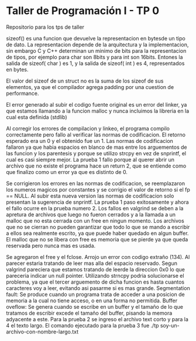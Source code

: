 # Taller de Programación I - TP 0
Repositorio para los tps de taller

sizeof() es una funcion que devuelve la representacion en bytesde un tipo de dato. La representacion depende
de la arquitectura y la implementacion, sin embargo C y C++ determinan un minimo de bits para la representacion de tipos,
por ejemplo para char son 8bits y para int son 16bits.
Entones la salida de sizeof( char ) es 1, y la salida de sizeof( int ) es 4, representados en bytes.

El valor del sizeof de un struct no es la suma de los sizeof de sus elementos, ya que el compilador agrega padding
por una cuestion de performance.

El error generado al subir el codigo fuente original es un error del linker, ya que estamos llamando a la funcion
malloc y nunca incluimos la libreria en la cual esta definida (stdlib)

Al corregir los errores de compilacion y linkeo, el programa compilo correctamente pero fallo al verificar
las normas de codificacion. El retorno esperado era un 0 y el obtenido fue un 1.
Las normas de codificacion fallaron ya que habia espacios en blanco de mas entre los arguementos de las funcion y
los parentesis y porque se utilizo strcpy en vez de snprintf, el cual es casi siempre mejor.
La prueba 1 fallo porque al querer abrir un archivo que no existe el programa hace un return 2, que se entiende
como que finalizo como un error ya que es distinto de 0.

Se corrigieron los errores en las normas de codificacion, se reemplazaron los numeros magicos por constantes y se
corrigio el valor de retorno si el fp == NULL.
Al subir esta nueva version las normas de codificacion solo presentan la sugerencia de snprintf. La prueba 1 paso
exitosamente y ahora el fallo ocurre en la prueba numero 2.
Los fallos en valgrind se deben a la apretura de archivos que luego no fueron cerrados y a la llamada a un malloc
que no esta cerrada con un free en ningun momento. Los archivos que no se cierran no pueden garantizar
que todo lo que se mando a escribir a ellos sea realmente escrito, ya que puede haber quedado en algun buffer.
El malloc que no se libera con free es memoria que se pierde ya que queda reservada pero nunca mas es usada.

Se agregaron el free y el fclose. Arrojo un error con codigo extraño (134). Al parecer estaria tratando de
leer mas alla del espacio reservado. Segun valgrind pareciera que estamos tratando de leerde la direccion 0x0
lo que pareceria indicar un null pointer. Utilizando strncpy podria solucionarse el problema, ya que el tercer
arguemento de dicha funcion es hasta cuantos caracteres voy a leer, evitando asi pasarme si es mas grande.
Segmentation fault: Se produce cuando un programa trata de acceder a una posicion de memoria a la cual no tiene
acceso, o en una forma no permitida.
Buffer oveflow: Se genera cuando se escribe en un buffer y el tamaño de lo que tratamos de escribir excede el tamaño
del buffer, pisando la memora adyacente a este.
Para la prueba 2 se ingreso el archivo text corto y para la 4 el texto largo. El comando ejecutado para la prueba 3
fue 	./tp soy-un-archivo-con-nombre-largo.txt
